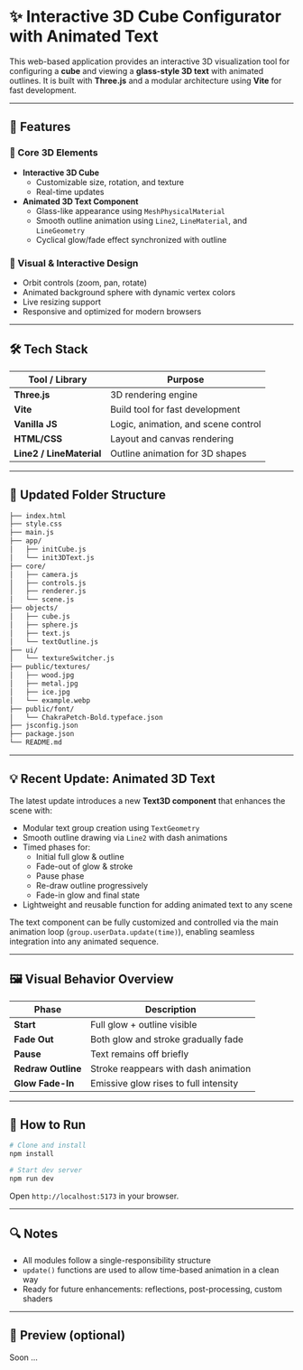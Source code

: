 # ✨ Interactive 3D Cube Configurator with Animated Text

This web-based application provides an interactive 3D visualization tool for configuring a **cube** and viewing a **glass-style 3D text** with animated outlines. It is built with **Three.js** and a modular architecture using **Vite** for fast development.

---

## 🚀 Features

### 🧱 Core 3D Elements

- **Interactive 3D Cube**
  - Customizable size, rotation, and texture
  - Real-time updates
- **Animated 3D Text Component**
  - Glass-like appearance using `MeshPhysicalMaterial`
  - Smooth outline animation using `Line2`, `LineMaterial`, and `LineGeometry`
  - Cyclical glow/fade effect synchronized with outline

### 🧪 Visual & Interactive Design

- Orbit controls (zoom, pan, rotate)
- Animated background sphere with dynamic vertex colors
- Live resizing support
- Responsive and optimized for modern browsers

---

## 🛠️ Tech Stack

| Tool / Library    | Purpose                                |
|-------------------|----------------------------------------|
| **Three.js**      | 3D rendering engine                    |
| **Vite**          | Build tool for fast development        |
| **Vanilla JS**    | Logic, animation, and scene control    |
| **HTML/CSS**      | Layout and canvas rendering            |
| **Line2 / LineMaterial** | Outline animation for 3D shapes |

---

## 📁 Updated Folder Structure

```bash
├── index.html
├── style.css
├── main.js
├── app/
│   ├── initCube.js
│   └── init3DText.js
├── core/
│   ├── camera.js
│   ├── controls.js
│   ├── renderer.js
│   └── scene.js
├── objects/
│   ├── cube.js
│   ├── sphere.js
│   ├── text.js
│   └── textOutline.js
├── ui/
│   └── textureSwitcher.js
├── public/textures/
│   ├── wood.jpg
│   ├── metal.jpg
│   ├── ice.jpg
│   └── example.webp
├── public/font/
│   └── ChakraPetch-Bold.typeface.json
├── jsconfig.json
├── package.json
└── README.md
```
---

## 💡 Recent Update: Animated 3D Text

The latest update introduces a new **Text3D component** that enhances the scene with:

- Modular text group creation using `TextGeometry`
- Smooth outline drawing via `Line2` with dash animations
- Timed phases for:
  - Initial full glow & outline
  - Fade-out of glow & stroke
  - Pause phase
  - Re-draw outline progressively
  - Fade-in glow and final state
- Lightweight and reusable function for adding animated text to any scene

The text component can be fully customized and controlled via the main animation loop (`group.userData.update(time)`), enabling seamless integration into any animated sequence.

---

## 🖼️ Visual Behavior Overview

| Phase             | Description                             |
|------------------|-----------------------------------------|
| **Start**         | Full glow + outline visible             |
| **Fade Out**      | Both glow and stroke gradually fade     |
| **Pause**         | Text remains off briefly                |
| **Redraw Outline**| Stroke reappears with dash animation    |
| **Glow Fade-In**  | Emissive glow rises to full intensity   |

---

## 🔄 How to Run

```bash
# Clone and install
npm install

# Start dev server
npm run dev
```

Open `http://localhost:5173` in your browser.

---

## 🔍 Notes

- All modules follow a single-responsibility structure
- `update()` functions are used to allow time-based animation in a clean way
- Ready for future enhancements: reflections, post-processing, custom shaders

---

## 📸 Preview (optional)

Soon ...

